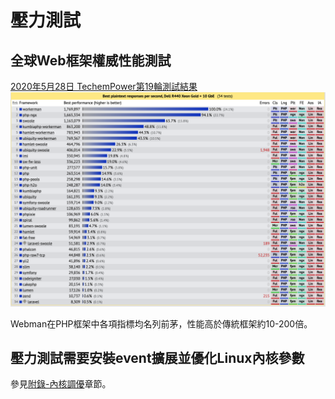 # 壓力測試

## 全球Web框架權威性能測試
[2020年5月28日 TechemPower第19輪測試結果](https://www.techempower.com/benchmarks/#section=data-r19&hw=ph&test=plaintext&l=zik073-1r)
![](../images/screenshot_1591597887795.png)

Webman在PHP框架中各項指標均名列前茅，性能高於傳統框架約10-200倍。

## 壓力測試需要安裝event擴展並優化Linux內核參數
參見[附錄-內核調優](kernel-optimization.md)章節。
